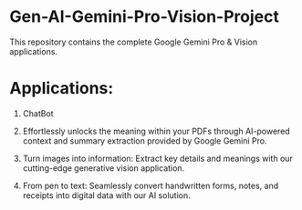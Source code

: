 # Gen-AI-Gemini-Pro-Vision-Project
This repository contains the complete Google Gemini Pro & Vision applications. 

# Applications:

  1. ChatBot

2. Effortlessly unlocks the meaning within your PDFs through AI-powered context and summary extraction provided by Google Gemini Pro.

3. Turn images into information: Extract key details and meanings with our cutting-edge generative vision application.

4. From pen to text: Seamlessly convert handwritten forms, notes, and receipts into digital data with our AI solution.


